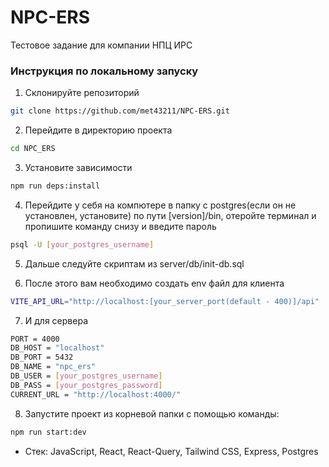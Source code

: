 # NPC-ERS

Тестовое задание для компании НПЦ ИРС

### Инструкция по локальному запуску

1) Склонируйте репозиторий
```bash
git clone https://github.com/met43211/NPC-ERS.git
```

2) Перейдите в директорию проекта
```bash
cd NPC_ERS
```

3) Установите зависимости
```bash
npm run deps:install
```

4) Перейдите у себя на компютере в папку с postgres(если он не установлен, установите) по пути [version]/bin, отеройте терминал и пропишите команду снизу и введите пароль
```bash
psql -U [your_postgres_username]
```

5) Дальше следуйте скриптам из server/db/init-db.sql

6) После этого вам необходимо создать env файл для клиента
```bash
VITE_API_URL="http://localhost:[your_server_port(default - 400)]/api"
```
7) И для сервера
```bash
PORT = 4000
DB_HOST = "localhost"
DB_PORT = 5432  
DB_NAME = "npc_ers"
DB_USER = [your_postgres_username]    
DB_PASS = [your_postgres_password]  
CURRENT_URL = "http://localhost:4000/"
```

8) Запустите проект из корневой папки с помощью команды:
```bash
npm run start:dev
```

- Стек: JavaScript, React, React-Query, Tailwind CSS, Express, Postgres

